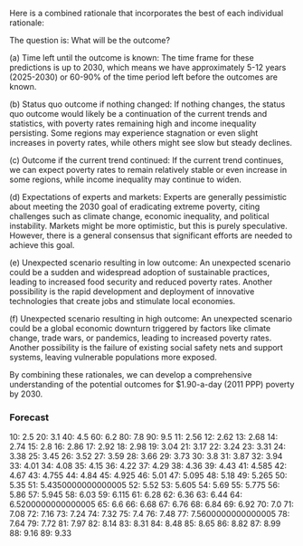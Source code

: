 Here is a combined rationale that incorporates the best of each individual rationale:

The question is: What will be the outcome?

(a) Time left until the outcome is known: The time frame for these predictions is up to 2030, which means we have approximately 5-12 years (2025-2030) or 60-90% of the time period left before the outcomes are known.

(b) Status quo outcome if nothing changed: If nothing changes, the status quo outcome would likely be a continuation of the current trends and statistics, with poverty rates remaining high and income inequality persisting. Some regions may experience stagnation or even slight increases in poverty rates, while others might see slow but steady declines.

(c) Outcome if the current trend continued: If the current trend continues, we can expect poverty rates to remain relatively stable or even increase in some regions, while income inequality may continue to widen.

(d) Expectations of experts and markets: Experts are generally pessimistic about meeting the 2030 goal of eradicating extreme poverty, citing challenges such as climate change, economic inequality, and political instability. Markets might be more optimistic, but this is purely speculative. However, there is a general consensus that significant efforts are needed to achieve this goal.

(e) Unexpected scenario resulting in low outcome: An unexpected scenario could be a sudden and widespread adoption of sustainable practices, leading to increased food security and reduced poverty rates. Another possibility is the rapid development and deployment of innovative technologies that create jobs and stimulate local economies.

(f) Unexpected scenario resulting in high outcome: An unexpected scenario could be a global economic downturn triggered by factors like climate change, trade wars, or pandemics, leading to increased poverty rates. Another possibility is the failure of existing social safety nets and support systems, leaving vulnerable populations more exposed.

By combining these rationales, we can develop a comprehensive understanding of the potential outcomes for $1.90-a-day (2011 PPP) poverty by 2030.

### Forecast

10: 2.5
20: 3.1
40: 4.5
60: 6.2
80: 7.8
90: 9.5
11: 2.56
12: 2.62
13: 2.68
14: 2.74
15: 2.8
16: 2.86
17: 2.92
18: 2.98
19: 3.04
21: 3.17
22: 3.24
23: 3.31
24: 3.38
25: 3.45
26: 3.52
27: 3.59
28: 3.66
29: 3.73
30: 3.8
31: 3.87
32: 3.94
33: 4.01
34: 4.08
35: 4.15
36: 4.22
37: 4.29
38: 4.36
39: 4.43
41: 4.585
42: 4.67
43: 4.755
44: 4.84
45: 4.925
46: 5.01
47: 5.095
48: 5.18
49: 5.265
50: 5.35
51: 5.4350000000000005
52: 5.52
53: 5.605
54: 5.69
55: 5.775
56: 5.86
57: 5.945
58: 6.03
59: 6.115
61: 6.28
62: 6.36
63: 6.44
64: 6.5200000000000005
65: 6.6
66: 6.68
67: 6.76
68: 6.84
69: 6.92
70: 7.0
71: 7.08
72: 7.16
73: 7.24
74: 7.32
75: 7.4
76: 7.48
77: 7.5600000000000005
78: 7.64
79: 7.72
81: 7.97
82: 8.14
83: 8.31
84: 8.48
85: 8.65
86: 8.82
87: 8.99
88: 9.16
89: 9.33